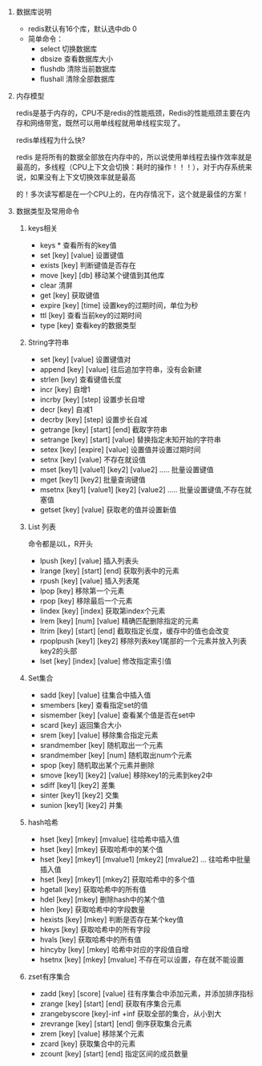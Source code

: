 1. 数据库说明

   * redis默认有16个库，默认选中db 0
   * 简单命令：
     * select 切换数据库 
     * dbsize 查看数据库大小
     * flushdb 清除当前数据库
     * flushall 清除全部数据库

2. 内存模型

   redis是基于内存的，CPU不是redis的性能瓶颈，Redis的性能瓶颈主要在内存和网络带宽，既然可以用单线程就用单线程实现了。

   redis单线程为什么快?

   redis 是将所有的数据全部放在内存中的，所以说使用单线程去操作效率就是最高的，多线程（CPU上下文会切换：耗时的操作！！！），对于内存系统来说，如果没有上下文切换效率就是最高

   的！多次读写都是在一个CPU上的，在内存情况下，这个就是最佳的方案！

3. 数据类型及常用命令

   1. keys相关

      * keys *  查看所有的key值
      * set [key] [value] 设置键值
      * exists [key] 判断键值是否存在
      * move [key] [db] 移动某个键值到其他库
      * clear 清屏
      * get [key] 获取键值
      * expire [key] [time] 设置key的过期时间，单位为秒
      * ttl [key] 查看当前key的过期时间
      * type [key] 查看key的数据类型

   2. String字符串

      * set [key] [value] 设置键值对
      * append [key] [value] 往后追加字符串，没有会新建
      * strlen [key] 查看键值长度
      * incr [key] 自增1
      * incrby [key] [step] 设置步长自增
      * decr [key] 自减1
      * decrby [key] [step]  设置步长自减
      * getrange [key] [start] [end] 截取字符串
      * setrange [key] [start] [value] 替换指定未知开始的字符串
      * setex [key] [expire] [value] 设置值并设置过期时间
      * setnx [key] [value] 不存在就设值
      * mset [key1] [value1] [key2] [value2] ..... 批量设置键值
      * mget [key1] [key2] 批量查询键值
      * msetnx [key1] [value1] [key2] [value2] ..... 批量设置键值,不存在就塞值
      * getset [key] [value] 获取老的值并设置新值

   3. List 列表

      命令都是以L，R开头

      * lpush [key] [value] 插入列表头
      * lrange [key] [start] [end] 获取列表中的元素
      * rpush [key] [value] 插入列表尾
      * lpop [key] 移除第一个元素
      * rpop [key] 移除最后一个元素
      * lindex [key] [index] 获取第index个元素
      * lrem [key] [num] [value] 精确匹配删除指定的元素
      * ltrim [key] [start] [end] 截取指定长度，缓存中的值也会改变
      * rpoplpush [key1] [key2] 移除列表key1尾部的一个元素并放入列表key2的头部
      * lset [key] [index] [value] 修改指定索引值

   4. Set集合

      * sadd [key] [value] 往集合中插入值
      * smembers [key] 查看指定set的值
      * sismember [key] [value] 查看某个值是否在set中
      * scard [key] 返回集合大小
      * srem [key] [value] 移除集合指定元素
      * srandmember [key] 随机取出一个元素
      * srandmember [key] [num] 随机取出num个元素
      * spop [key]  随机取出某个元素并删除
      * smove [key1] [key2] [value] 移除key1的元素到key2中
      * sdiff [key1] [key2] 差集
      * sinter [key1] [key2] 交集
      * sunion [key1] [key2] 并集

   5. hash哈希

      * hset [key] [mkey] [mvalue] 往哈希中插入值
      * hset [key] [mkey] 获取哈希中的某个值
      * hset [key] [mkey1] [mvalue1] [mkey2] [mvalue2] ... 往哈希中批量插入值
      * hset [key] [mkey1] [mkey2] 获取哈希中的多个值
      * hgetall [key] 获取哈希中的所有值
      * hdel [key] [mkey] 删除hash中的某个值
      * hlen [key] 获取哈希中的字段数量
      * hexists [key] [mkey] 判断是否存在某个key值
      * hkeys [key] 获取哈希中的所有字段
      * hvals [key] 获取哈希中的所有值
      * hincyby [key] [mkey] 哈希中对应的字段值自增
      * hsetnx [key] [mkey] [mvalue] 不存在可以设置，存在就不能设置

   6. zset有序集合

      * zadd [key] [score] [value] 往有序集合中添加元素，并添加排序指标
      * zrange [key] [start] [end] 获取有序集合元素
      * zrangebyscore [key]-inf +inf 获取全部的集合，从小到大
      * zrevrange [key] [start] [end] 倒序获取集合元素
      * zrem [key] [value] 移除某个元素
      * zcard [key] 获取集合中的元素
      * zcount [key] [start] [end] 指定区间的成员数量

